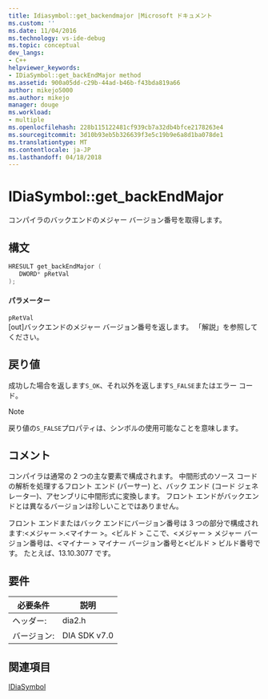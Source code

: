 ```yaml
---
title: Idiasymbol::get_backendmajor |Microsoft ドキュメント
ms.custom: ''
ms.date: 11/04/2016
ms.technology: vs-ide-debug
ms.topic: conceptual
dev_langs:
- C++
helpviewer_keywords:
- IDiaSymbol::get_backEndMajor method
ms.assetid: 900a05dd-c29b-44ad-b46b-f43bda819a66
author: mikejo5000
ms.author: mikejo
manager: douge
ms.workload:
- multiple
ms.openlocfilehash: 228b115122481cf939cb7a32db4bfce2178263e4
ms.sourcegitcommit: 3d10b93eb5b326639f3e5c19b9e6a8d1ba078de1
ms.translationtype: MT
ms.contentlocale: ja-JP
ms.lasthandoff: 04/18/2018
---
```

# <a name="idiasymbolgetbackendmajor"></a>IDiaSymbol::get_backEndMajor
コンパイラのバックエンドのメジャー バージョン番号を取得します。  
  
## <a name="syntax"></a>構文  
  
```C++  
HRESULT get_backEndMajor (   
   DWORD* pRetVal  
);  
```  
  
#### <a name="parameters"></a>パラメーター  
 `pRetVal`  
 [out]バックエンドのメジャー バージョン番号を返します。 「解説」を参照してください。  
  
## <a name="return-value"></a>戻り値  
 成功した場合を返します`S_OK`、それ以外を返します`S_FALSE`またはエラー コード。  
  
> [!NOTE]
>  戻り値の`S_FALSE`プロパティは、シンボルの使用可能なことを意味します。  
  
## <a name="remarks"></a>コメント  
 コンパイラは通常の 2 つの主な要素で構成されます。 中間形式のソース コードの解析を処理するフロント エンド (パーサー) と、バック エンド (コード ジェネレーター)、アセンブリに中間形式に変換します。 フロント エンドがバックエンドとは異なるバージョンは珍しいことではありません。  
  
 フロント エンドまたはバック エンドにバージョン番号は 3 つの部分で構成されます:\<メジャー >.\<マイナー >。\<ビルド > ここで、\<メジャー > メジャー バージョン番号は、\<マイナー > マイナー バージョン番号と\<ビルド > ビルド番号です。 たとえば、13.10.3077 です。  
  
## <a name="requirements"></a>要件  
  
|必要条件|説明|  
|-----------------|-----------------|  
|ヘッダー:|dia2.h|  
|バージョン:|DIA SDK v7.0|  
  
## <a name="see-also"></a>関連項目  
 [IDiaSymbol](../../debugger/debug-interface-access/idiasymbol.md)